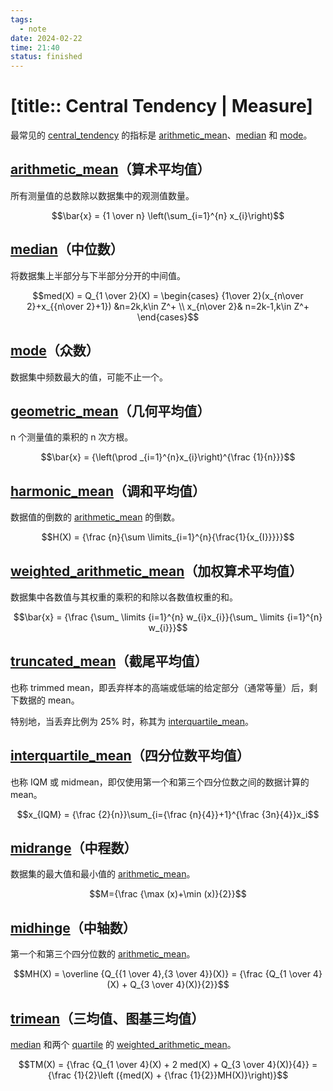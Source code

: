 ```yaml
---
tags:
  - note
date: 2024-02-22
time: 21:40
status: finished
---
```


# [title:: Central Tendency | Measure]

最常见的 [central_tendency](central_tendency) 的指标是 [arithmetic_mean](arithmetic_mean)、[median](median) 和 [mode](mode)。

## [arithmetic_mean](arithmetic_mean)（算术平均值）

所有测量值的总数除以数据集中的观测值数量。

$$\bar{x} = {1 \over n} \left(\sum_{i=1}^{n} x_{i}\right)$$

## [median](median.md)（中位数）

将数据集上半部分与下半部分分开的中间值。

$$med(X) = Q_{1 \over 2}(X) = \begin{cases} {1\over 2}(x_{n\over 2}+x_{{n\over 2}+1}) &n=2k,k\in Z^+ \\ x_{n\over 2}& n=2k-1,k\in Z^+ \end{cases}$$

## [mode](mode.md)（众数）

数据集中频数最大的值，可能不止一个。

## [geometric_mean](geometric_mean)（几何平均值）

n 个测量值的乘积的 n 次方根。

$$\bar{x} = {\left(\prod _{i=1}^{n}x_{i}\right)^{\frac {1}{n}}}$$

## [harmonic_mean](harmonic_mean)（调和平均值）

数据值的倒数的 [arithmetic_mean](arithmetic_mean.md) 的倒数。

$$H(X) = {\frac {n}{\sum \limits_{i=1}^{n}{\frac{1}{x_{I}}}}}$$

## [weighted_arithmetic_mean](weighted_arithmetic_mean)（加权算术平均值）

数据集中各数值与其权重的乘积的和除以各数值权重的和。

$$\bar{x} = {\frac {\sum_ \limits {i=1}^{n} w_{i}x_{i}}{\sum_ \limits {i=1}^{n} w_{i}}}$$

## [truncated_mean](truncated_mean)（截尾平均值）

也称 trimmed mean，即丢弃样本的高端或低端的给定部分（通常等量）后，剩下数据的 mean。

特别地，当丢弃比例为 25% 时，称其为 [interquartile_mean](interquartile_mean)。

## [interquartile_mean](interquartile_mean.md)（四分位数平均值）

也称 IQM 或 midmean，即仅使用第一个和第三个四分位数之间的数据计算的 mean。

$$x_{IQM} = {\frac {2}{n}}\sum_{i={\frac {n}{4}}+1}^{\frac {3n}{4}}x_i$$

## [midrange](midrange)（中程数）

数据集的最大值和最小值的 [arithmetic_mean](arithmetic_mean.md)。

$$M={\frac {\max (x)+\min (x)}{2}}$$

## [midhinge](midhinge)（中轴数）

第一个和第三个四分位数的 [arithmetic_mean](arithmetic_mean.md)。

$$MH(X) = \overline {Q_{{1 \over 4},{3 \over 4}}(X)} = {\frac {Q_{1 \over 4}(X) + Q_{3 \over 4}(X)}{2}}$$

## [trimean](trimean)（三均值、图基三均值）

[median](median.md) 和两个 [quartile](quartile) 的 [weighted_arithmetic_mean](weighted_arithmetic_mean.md)。

$$TM(X) = {\frac {Q_{1 \over 4}(X) + 2 med(X) + Q_{3 \over 4}(X)}{4}} = {\frac {1}{2}\left ({med(X) + {\frac {1}{2}}MH(X)}\right)}$$
